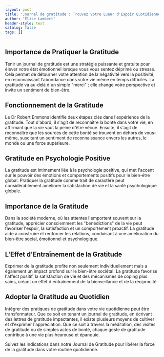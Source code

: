 ```yaml
---
layout: post
title: "Journal de gratitude : Trouvez Votre Lueur d'Espoir Quotidienne"
author: "Élise Lambert"
header-style: text
catalog: false
tags: []
---
```


## Importance de Pratiquer la Gratitude

Tenir un journal de gratitude est une stratégie puissante et gratuite pour élever votre état émotionnel lorsque vous vous sentez déprimé ou stressé. Cela permet de détourner votre attention de la négativité vers la positivité, en reconnaissant l'abondance dans votre vie même en temps difficiles. La gratitude va au-delà d'un simple "merci" ; elle change votre perspective et invite un sentiment de bien-être.

## Fonctionnement de la Gratitude

Le Dr Robert Emmons identifie deux étapes clés dans l'expérience de la gratitude. Tout d'abord, il s'agit de reconnaître la bonté dans votre vie, en affirmant que la vie vaut la peine d'être vécue. Ensuite, il s'agit de reconnaître que les sources de cette bonté se trouvent en dehors de vous-même, suscitant un sentiment de reconnaissance envers les autres, le monde ou une force supérieure.

## Gratitude en Psychologie Positive

La gratitude est intimement liée à la psychologie positive, qui met l'accent sur le pouvoir des émotions et comportements positifs pour le bien-être global. Pratiquer la gratitude comme trait de caractère peut considérablement améliorer la satisfaction de vie et la santé psychologique globale.

## Importance de la Gratitude

Dans la société moderne, où les attentes l'emportent souvent sur la gratitude, apprécier consciemment les "bénédictions" de la vie peut favoriser l'espoir, la satisfaction et un comportement proactif. La gratitude aide à construire et renforcer les relations, conduisant à une amélioration du bien-être social, émotionnel et psychologique.

## L'Effet d'Entraînement de la Gratitude

Exprimer de la gratitude profite non seulement individuellement mais a également un impact profond sur le bien-être sociétal. La gratitude favorise l'affect positif, la satisfaction de vie et des mécanismes de coping plus sains, créant un effet d'entraînement de la bienveillance et de la réciprocité.

## Adopter la Gratitude au Quotidien

Intégrer des pratiques de gratitude dans votre vie quotidienne peut être transformateur. Que ce soit en tenant un journal de gratitude, en écrivant des lettres de gratitude impactantes, il existe plusieurs moyens de cultiver et d'exprimer l'appréciation. Que ce soit à travers la méditation, des visites de gratitude ou de simples actes de bonté, chaque geste de gratitude contribue à une vie plus heureuse et épanouie.

Suivez les indications dans notre Journal de Gratitude pour libérer la force de la gratitude dans votre routine quotidienne.